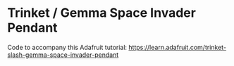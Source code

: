 # Trinket / Gemma Space Invader Pendant

Code to accompany this Adafruit tutorial:
https://learn.adafruit.com/trinket-slash-gemma-space-invader-pendant
